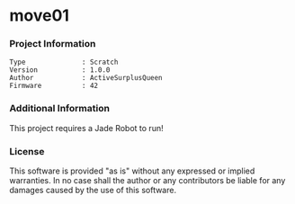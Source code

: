 move01
================



### Project Information
```
Type              : Scratch
Version           : 1.0.0
Author            : ActiveSurplusQueen
Firmware          : 42
```

### Additional Information
This project requires a Jade Robot to run!

### License
This software is provided "as is" without any expressed or implied warranties.  In no case shall the author or any contributors be liable for any damages caused by the use of this software.

